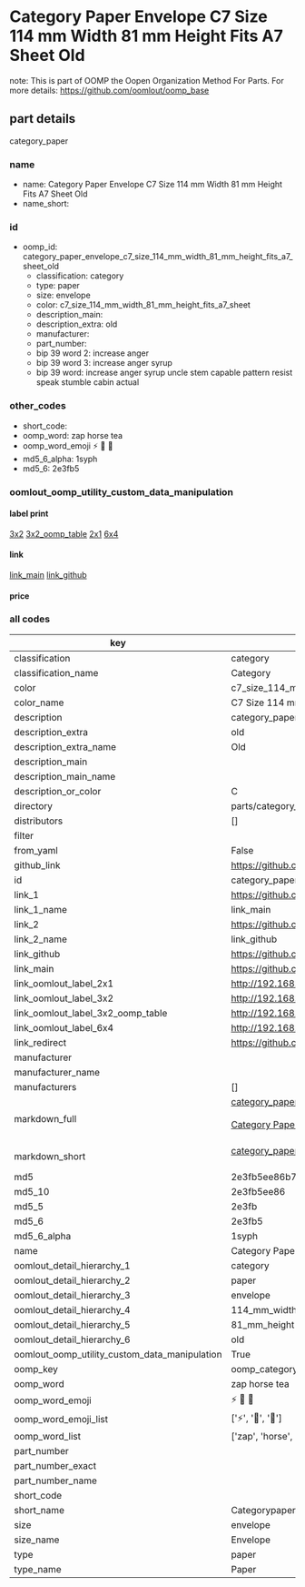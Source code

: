 # Category Paper Envelope C7 Size 114 mm Width 81 mm Height Fits A7 Sheet Old  

note: This is part of OOMP the Oopen Organization Method For Parts. For more details: https://github.com/oomlout/oomp_base

##  part details
  



category_paper



### name
* name: Category Paper Envelope C7 Size 114 mm Width 81 mm Height Fits A7 Sheet Old
* name_short: 
### id
* oomp_id: category_paper_envelope_c7_size_114_mm_width_81_mm_height_fits_a7_sheet_old
  * classification: category
  * type: paper
  * size: envelope
  * color: c7_size_114_mm_width_81_mm_height_fits_a7_sheet
  * description_main: 
  * description_extra: old
  * manufacturer: 
  * part_number: 
  * bip 39 word 2: increase anger
  * bip 39 word 3: increase anger syrup
  * bip 39 word: increase anger syrup uncle stem capable pattern resist speak stumble cabin actual

### other_codes
* short_code: 
* oomp_word: zap horse tea
* oomp_word_emoji :zap: :horse: :tea:
* md5_6_alpha: 1syph
* md5_6: 2e3fb5






### oomlout_oomp_utility_custom_data_manipulation
#### label print
[3x2](http://192.168.1.245:1112/?label=oomp%201syph)
[3x2_oomp_table](http://192.168.1.108:1112/?label=oomp%201syph)
[2x1](http://192.168.1.242:1112/?label=oomp%201syph)
[6x4](http://192.168.1.55:1112/?label=oomp%201syph)    

#### link

[link_main](https://github.com/oomlout/oomlout_oomp_version_1_messy/tree/main/parts/category_paper_envelope_c7_size_114_mm_width_81_mm_height_fits_a7_sheet_old) [link_github](https://github.com/oomlout/oomlout_oomp_version_1_messy/tree/main/parts/category_paper_envelope_c7_size_114_mm_width_81_mm_height_fits_a7_sheet_old)                             

#### price







### all codes 
| key | value |  
| --- | --- |  
| classification | category |  
| classification_name | Category |  
| color | c7_size_114_mm_width_81_mm_height_fits_a7_sheet |  
| color_name | C7 Size 114 mm Width 81 mm Height Fits A7 Sheet |  
| description | category_paper |  
| description_extra | old |  
| description_extra_name | Old |  
| description_main |  |  
| description_main_name |  |  
| description_or_color | C  |  
| directory | parts/category_paper_envelope_c7_size_114_mm_width_81_mm_height_fits_a7_sheet_old |  
| distributors | [] |  
| filter |  |  
| from_yaml | False |  
| github_link | https://github.com/oomlout/oomlout_oomp_part_src/tree/main/parts/category_paper_envelope_c7_size_114_mm_width_81_mm_height_fits_a7_sheet_old |  
| id | category_paper_envelope_c7_size_114_mm_width_81_mm_height_fits_a7_sheet_old |  
| link_1 | https://github.com/oomlout/oomlout_oomp_version_1_messy/tree/main/parts/category_paper_envelope_c7_size_114_mm_width_81_mm_height_fits_a7_sheet_old |  
| link_1_name | link_main |  
| link_2 | https://github.com/oomlout/oomlout_oomp_version_1_messy/tree/main/parts/category_paper_envelope_c7_size_114_mm_width_81_mm_height_fits_a7_sheet_old |  
| link_2_name | link_github |  
| link_github | https://github.com/oomlout/oomlout_oomp_version_1_messy/tree/main/parts/category_paper_envelope_c7_size_114_mm_width_81_mm_height_fits_a7_sheet_old |  
| link_main | https://github.com/oomlout/oomlout_oomp_version_1_messy/tree/main/parts/category_paper_envelope_c7_size_114_mm_width_81_mm_height_fits_a7_sheet_old |  
| link_oomlout_label_2x1 | http://192.168.1.242:1112/?label=oomp%201syph |  
| link_oomlout_label_3x2 | http://192.168.1.245:1112/?label=oomp%201syph |  
| link_oomlout_label_3x2_oomp_table | http://192.168.1.108:1112/?label=oomp%201syph |  
| link_oomlout_label_6x4 | http://192.168.1.55:1112/?label=oomp%201syph |  
| link_redirect | https://github.com/oomlout/oomlout_oomp_version_1_messy/tree/main/parts/category_paper_envelope_c7_size_114_mm_width_81_mm_height_fits_a7_sheet_old |  
| manufacturer |  |  
| manufacturer_name |  |  
| manufacturers | [] |  
| markdown_full | [category_paper_envelope_c7_size_114_mm_width_81_mm_height_fits_a7_sheet_old](none)<br>[](none)<br>[Category Paper Envelope C7 Size 114 Mm Width 81 Mm Height Fits A7 Sheet Old](none)<br><br> |  
| markdown_short | [category_paper_envelope_c7_size_114_mm_width_81_mm_height_fits_a7_sheet_old](none)<br><br> |  
| md5 | 2e3fb5ee86b7742887eaaec9b9422b95 |  
| md5_10 | 2e3fb5ee86 |  
| md5_5 | 2e3fb |  
| md5_6 | 2e3fb5 |  
| md5_6_alpha | 1syph |  
| name | Category Paper Envelope C7 Size 114 mm Width 81 mm Height Fits A7 Sheet Old |  
| oomlout_detail_hierarchy_1 | category |  
| oomlout_detail_hierarchy_2 | paper |  
| oomlout_detail_hierarchy_3 | envelope |  
| oomlout_detail_hierarchy_4 | 114_mm_width |  
| oomlout_detail_hierarchy_5 | 81_mm_height |  
| oomlout_detail_hierarchy_6 | old |  
| oomlout_oomp_utility_custom_data_manipulation | True |  
| oomp_key | oomp_category_paper_envelope_c7_size_114_mm_width_81_mm_height_fits_a7_sheet_old |  
| oomp_word | zap horse tea |  
| oomp_word_emoji | :zap: :horse: :tea: |  
| oomp_word_emoji_list | [':zap:', ':horse:', ':tea:'] |  
| oomp_word_list | ['zap', 'horse', 'tea'] |  
| part_number |  |  
| part_number_exact |  |  
| part_number_name |  |  
| short_code |  |  
| short_name | Categorypaper |  
| size | envelope |  
| size_name | Envelope |  
| type | paper |  
| type_name | Paper |  
